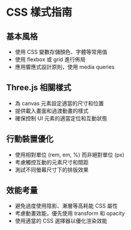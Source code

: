 # CSS 樣式指南

## 基本風格

- 使用 CSS 變數存儲顏色、字體等常用值
- 使用 flexbox 或 grid 進行佈局
- 應用響應式設計原則，使用 media queries

## Three.js 相關樣式

- 為 canvas 元素設定適當的尺寸和位置
- 提供載入畫面和過渡動畫的樣式
- 確保控制 UI 元素的適當定位和互動狀態

## 行動裝置優化

- 使用相對單位 (rem, em, %) 而非絕對單位 (px)
- 考慮觸控互動的元素尺寸和間距
- 測試不同螢幕尺寸下的排版效果

## 效能考量

- 避免過度使用陰影、漸層等高耗能 CSS 屬性
- 考慮動畫效能，優先使用 transform 和 opacity
- 使用適當的 CSS 選擇器以優化渲染效能
